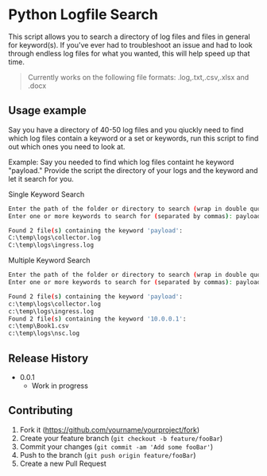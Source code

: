 # Python Logfile Search
This script allows you to search a directory of log files and files in general for keyword(s). If you've ever had to troubleshoot
 an issue and had to look through endless log files for what you wanted, this will help speed up that time.

 > Currently works on the following file formats: .log,.txt,.csv,.xlsx and .docx



## Usage example

Say you have a directory of 40-50 log files and you qiuckly need to find which log files contain a keyword or a set or keywords,
run this script to find out which ones you need to look at.

Example:
Say you needed to find which log files containt he keyword "payload." Provide the script the directory of your logs and the keyword
and let it search for you.

Single Keyword Search
```sh
Enter the path of the folder or directory to search (wrap in double quotes if it contains spaces): C:\temp\
Enter one or more keywords to search for (separated by commas): payload

Found 2 file(s) containing the keyword 'payload':
C:\temp\logs\collector.log
C:\temp\logs\ingress.log
```



Multiple Keyword Search
```sh
Enter the path of the folder or directory to search (wrap in double quotes if it contains spaces): C:\temp\
Enter one or more keywords to search for (separated by commas): payload,10.0.0.1

Found 2 file(s) containing the keyword 'payload':
c:\temp\logs\collector.log
c:\temp\logs\ingress.log
Found 2 file(s) containing the keyword '10.0.0.1':
c:\temp\Book1.csv
c:\temp\logs\nsc.log
```




## Release History
* 0.0.1
    * Work in progress

## Contributing

1. Fork it (<https://github.com/yourname/yourproject/fork>)
2. Create your feature branch (`git checkout -b feature/fooBar`)
3. Commit your changes (`git commit -am 'Add some fooBar'`)
4. Push to the branch (`git push origin feature/fooBar`)
5. Create a new Pull Request

